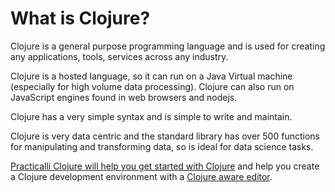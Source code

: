 # What is Clojure?

Clojure is a general purpose programming language and is used for creating any applications, tools, services across any industry.

Clojure is a hosted language, so it can run on a Java Virtual machine (especially for high volume data processing).  Clojure can also run on JavaScript engines found in web browsers and nodejs.

Clojure has a very simple syntax and is simple to write and maintain.

Clojure is very data centric and the standard library has over 500 functions for manipulating and transforming data, so is ideal for data science tasks.

[Practicalli Clojure will help you get started with Clojure](https://practicalli.github.io/clojure/) and help you create a Clojure development environment with a [Clojure aware editor](http://practicalli.github.io/clojure/clojure-editors/).
